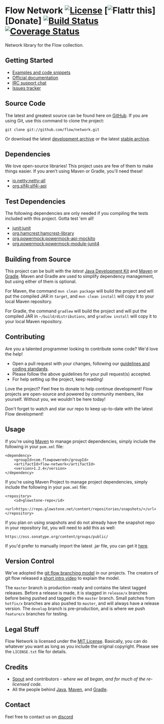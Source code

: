 # Flow Network [![License](http://img.shields.io/badge/license-MIT-lightgrey.svg?style=flat)][License] [![Flattr this](http://img.shields.io/badge/flattr-donate-lightgrey.svg?style=flat)][Donate] [![Build Status](https://circleci.com/gh/GlowstoneMC/network)](https://travis-ci.org/flow/network) [![Coverage Status](http://img.shields.io/coveralls/flow/network/develop.svg?style=flat)](https://coveralls.io/r/flow/network)

Network library for the Flow collection.

## Getting Started
* [Examples and code snippets](https://github.com/flow/examples/tree/master/network)
* [Official documentation](#documentation)
* [IRC support chat](http://kiwiirc.com/client/irc.esper.net/flow)
* [Issues tracker](https://github.com/flow/network/issues)

## Source Code
The latest and greatest source can be found here on [GitHub](https://github.com/flow/network). If you are using Git, use this command to clone the project:

    git clone git://github.com/flow/network.git

Or download the latest [development archive](https://github.com/flow/network/archive/develop.zip) or the latest [stable archive](https://github.com/flow/network/archive/master.zip).

## Dependencies
We love open-source libraries! This project uses are few of them to make things easier. If you aren't using Maven or Gradle, you'll need these!
* [io.netty:netty-all](https://oss.sonatype.org/#nexus-search;gav~io.netty~netty-all~~~)
* [org.slf4j:slf4j-api](https://oss.sonatype.org/#nexus-search;gav~org.slf4j~slf4j-api~~~)

## Test Dependencies
The following dependencies are only needed if you compiling the tests included with this project. Gotta test 'em all!
* [junit:junit](https://oss.sonatype.org/#nexus-search;gav~junit~junit~~~)
* [org.hamcrest:hamcrest-library](https://oss.sonatype.org/#nexus-search;gav~org.hamcrest~hamcrest-library~~~)
* [org.powermock:powermock-api-mockito](https://oss.sonatype.org/#nexus-search;gav~org.powermock~powermock-api-mockito~~~)
* [org.powermock:powermock-module-junit4](https://oss.sonatype.org/#nexus-search;gav~org.powermock~powermock-module-junit4~~~)

## Building from Source
This project can be built with the _latest_ [Java Development Kit](http://oracle.com/technetwork/java/javase/downloads) and [Maven](https://maven.apache.org/) or [Gradle](https://www.gradle.org/). Maven and Gradle are used to simplify dependency management, but using either of them is optional.

For Maven, the command `mvn clean package` will build the project and will put the compiled JAR in `target`, and `mvn clean install` will copy it to your local Maven repository.

For Gradle, the command `gradlew` will build the project and will put the compiled JAR in `~/build/distributions`, and `gradlew install` will copy it to your local Maven repository.

## Contributing
Are you a talented programmer looking to contribute some code? We'd love the help!

* Open a pull request with your changes, following our [guidelines and coding standards](CONTRIBUTING.md).
* Please follow the above guidelines for your pull request(s) accepted.
* For help setting up the project, keep reading!

Love the project? Feel free to donate to help continue development! Flow projects are open-source and powered by community members, like yourself. Without you, we wouldn't be here today!

Don't forget to watch and star our repo to keep up-to-date with the latest Flow development!

## Usage
If you're using [Maven](https://maven.apache.org/download.html) to manage project dependencies, simply include the following in your `pom.xml` file:

    <dependency>
        <groupId>com.flowpowered</groupId>
        <artifactId>flow-network</artifactId>
        <version>1.2.4</version>
    </dependency>

If you're using Maven Project to manage project dependencies, simply include the following in your `pom.xml` file:

    <repository>
        <id>glowstone-repo</id>
        <url>https://repo.glowstone.net/content/repositories/snapshots/</url>
    </repository>

If you plan on using snapshots and do not already have the snapshot repo in your repository list, you will need to add this as well:

    https://oss.sonatype.org/content/groups/public/

If you'd prefer to manually import the latest .jar file, you can get it [here](https://github.com/flow/network/releases).

## Version Control
We've adopted the [git flow branching model](http://nvie.com/posts/a-successful-git-branching-model/) in our projects. The creators of git flow released a [short intro video](http://vimeo.com/16018419) to explain the model.

The `master` branch is production-ready and contains the latest tagged releases. Before a release is made, it is stagged in `release/x` branches before being pushed and tagged in the `master` branch. Small patches from `hotfix/x` branches are also pushed to `master`, and will always have a release version. The `develop` branch is pre-production, and is where we push `feature/x` branches for testing.

## Legal Stuff
Flow Network is licensed under the [MIT License][License]. Basically, you can do whatever you want as long as you include the original copyright. Please see the `LICENSE.txt` file for details.

## Credits
* [Spout](https://spout.org/) and contributors - *where we all began, and for much of the re-licensed code.*
* All the people behind [Java](http://www.oracle.com/technetwork/java/index.html), [Maven](https://maven.apache.org/), and [Gradle](https://www.gradle.org/).

## Contact
Feel free to contact us on [discord](https://discord.gg/TFJqhsC)


[License]: https://tldrlegal.com/l/mit
